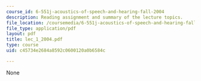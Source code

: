 ```yaml
---
course_id: 6-551j-acoustics-of-speech-and-hearing-fall-2004
description: Reading assignment and summary of the lecture topics.
file_location: /coursemedia/6-551j-acoustics-of-speech-and-hearing-fall-2004/c45734e2684a8592c0600120a0b6584c_lec_1_2004.pdf
file_type: application/pdf
layout: pdf
title: lec_1_2004.pdf
type: course
uid: c45734e2684a8592c0600120a0b6584c

---
```

None